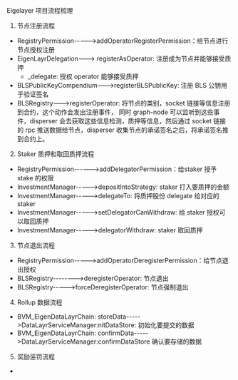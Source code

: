 Eigelayer 项目流程梳理
1. 节点注册流程
- RegistryPermission----->addOperatorRegisterPermission：给节点进行节点授权注册
- EigenLayrDelegation---> registerAsOperator:  注册成为节点并能够接受质押
  - _delegate: 授权 operator 能够接受质押
- BLSPublicKeyCompendium--->registerBLSPublicKey: 注册 BLS 公钥用于验证签名
- BLSRegistry--->registerOperator: 将节点的类别，socket 链接等信息注册到合约，这个动作会发出注册事件， 同时 graph-node 可以监听到这些事件，disperser 会去获取这些信息检测，质押等信息，然后通过 socket 链接的 rpc 推送数据给节点，disperser 收集节点的承诺签名之后，将承诺签名推到合约上。

2. Staker 质押和取回质押流程
- RegistryPermission------>addDelegatorPermission：给staker 授予 stake 的权限
- InvestmentManager----->depositIntoStrategy: staker 打入要质押的金额
- InvestmentManager----->delegateTo: 将质押股份 delegate 给对应的 staker
- InvestmentManager----->setDelegatorCanWithdraw: 给 staker 授权可以取回质押
- InvestmentManager----->delegatorWithdraw: staker 取回质押

3. 节点退出流程
- RegistryPermission----->addOperatorDeregisterPermission：给节点退出授权
- BLSRegistry-------->deregisterOperator: 节点退出
- BLSRegistry----->forceDeregisterOperator: 节点强制退出

4. Rollup 数据流程
- BVM_EigenDataLayrChain: storeData----->DataLayrServiceManager:nitDataStore: 初始化要提交的数据
- BVM_EigenDataLayrChain: confirmData----->DataLayrServiceManager:confirmDataStore 确认要存储的数据

5. 奖励惩罚流程
- 